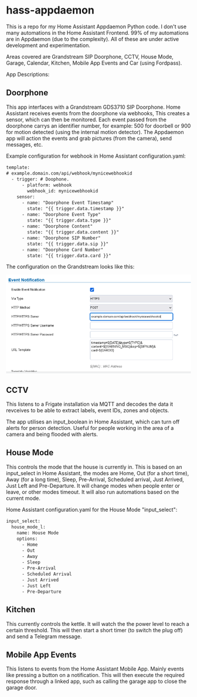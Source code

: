 # hass-appdaemon
This is a repo for my Home Assistant Appdaemon Python code.
I don't use many automations in the Home Assistant Frontend. 99% of my automations are in Appdaemon (due to the complexity).
All of these are under active development and experimentation.

Areas covered are Grandstream SIP Doorphone, CCTV, House Mode, Garage, Calendar, Kitchen, Mobile App Events and Car (using Fordpass).

App Descriptions:

## Doorphone

This app interfaces with a Grandstream GDS3710 SIP Doorphone. Home Assistant receives events from the doorphone via webhooks, This creates a sensor, which can then be monitored. Each event passed from the doorphone carrys an identifier number, for example: 500 for doorbell or 900 for motion detected (using the internal motion detector). The Appdaemon app will action the events and grab pictures (from the camera), send messages, etc.

Example configuration for webhook in Home Assistant configuration.yaml:

```
template:
# example.domain.com/api/webhook/mynicewebhookid
  - trigger: # Doophone.
      - platform: webhook
        webhook_id: mynicewebhookid
    sensor:
      - name: "Doorphone Event Timestamp"
        state: "{{ trigger.data.timestamp }}"
      - name: "Doorphone Event Type"
        state: "{{ trigger.data.type }}"
      - name: "Doorphone Content"
        state: "{{ trigger.data.content }}"
      - name: "Doorphone SIP Number"
        state: "{{ trigger.data.sip }}"
      - name: "Doorphone Card Number"
        state: "{{ trigger.data.card }}"
```

The configuration on the Grandstream looks like this:

<img src="./GDS-Webhook-config.PNG"/>


## CCTV

This listens to a Frigate installation via MQTT and decodes the data it revceives to be able to extract labels, event IDs, zones and objects.

The app utilises an input_boolean in Home Assistant, which can turn off alerts for person detection. Useful for people working in the area of a camera and being flooded with alerts.

## House Mode

This controls the mode that the house is currently in. This is based on an input_select in Home Assistant, the modes are Home, Out (for a short time), Away (for a long time), Sleep, Pre-Arrival, Scheduled arrival, Just Arrived, Just Left and Pre-Departure. It will change modes when people enter or leave, or other modes timeout. It will also run automations based on the current mode.

Home Assistant configuration.yaml for the House Mode "input_select":

```
input_select:
  house_mode_l:
    name: House Mode
    options:
      - Home
      - Out
      - Away
      - Sleep
      - Pre-Arrival
      - Scheduled Arrival
      - Just Arrived
      - Just Left
      - Pre-Departure
```

## Kitchen

This currently controls the kettle. It will watch the the power level to reach a certain threshold. This will then start a short timer (to switch the plug off) and send a Telegram message.


## Mobile App Events

This listens to events from the Home Assistant Mobile App. Mainly events like pressing a button on a notification. This will then execute the required response through a linked app, such as calling the garage app to close the garage door.

